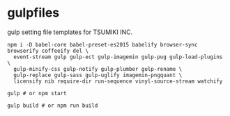 # gulpfiles

gulp setting file templates for TSUMIKI INC.

```
npm i -D babel-core babel-preset-es2015 babelify browser-sync browserify coffeeify del \
  event-stream gulp gulp-ect gulp-imagemin gulp-pug gulp-load-plugins \
  gulp-minify-css gulp-notify gulp-plumber gulp-rename \
  gulp-replace gulp-sass gulp-uglify imagemin-pngquant \
  licensify nib require-dir run-sequence vinyl-source-stream watchify
```

```
gulp # or npm start

gulp build # or npm run build
```
